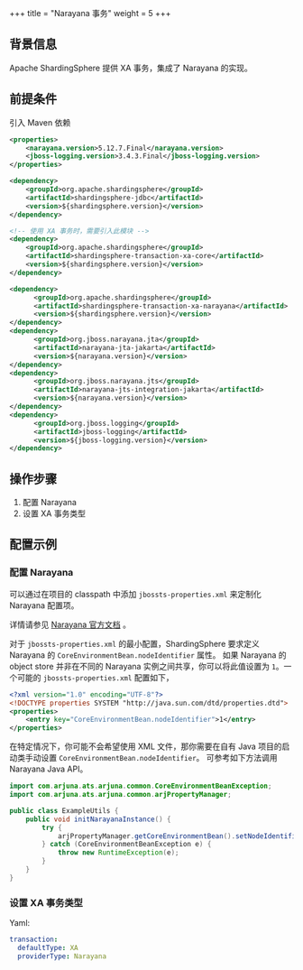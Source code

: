 +++
title = "Narayana 事务"
weight = 5
+++

## 背景信息

Apache ShardingSphere 提供 XA 事务，集成了 Narayana 的实现。

## 前提条件

引入 Maven 依赖

```xml
<properties>
    <narayana.version>5.12.7.Final</narayana.version>
    <jboss-logging.version>3.4.3.Final</jboss-logging.version>
</properties>

<dependency>
    <groupId>org.apache.shardingsphere</groupId>
    <artifactId>shardingsphere-jdbc</artifactId>
    <version>${shardingsphere.version}</version>
</dependency>

<!-- 使用 XA 事务时，需要引入此模块 -->
<dependency>
    <groupId>org.apache.shardingsphere</groupId>
    <artifactId>shardingsphere-transaction-xa-core</artifactId>
    <version>${shardingsphere.version}</version>
</dependency>

<dependency>
      <groupId>org.apache.shardingsphere</groupId>
      <artifactId>shardingsphere-transaction-xa-narayana</artifactId>
      <version>${shardingsphere.version}</version>
</dependency>
<dependency>
      <groupId>org.jboss.narayana.jta</groupId>
      <artifactId>narayana-jta-jakarta</artifactId>
      <version>${narayana.version}</version>
</dependency>
<dependency>
      <groupId>org.jboss.narayana.jts</groupId>
      <artifactId>narayana-jts-integration-jakarta</artifactId>
      <version>${narayana.version}</version>
</dependency>
<dependency>
      <groupId>org.jboss.logging</groupId>
      <artifactId>jboss-logging</artifactId>
      <version>${jboss-logging.version}</version>
</dependency>
```
## 操作步骤

1. 配置 Narayana
2. 设置 XA 事务类型

## 配置示例

### 配置 Narayana

可以通过在项目的 classpath 中添加 `jbossts-properties.xml` 来定制化 Narayana 配置项。

详情请参见 [Narayana 官方文档](https://narayana.io/documentation/index.html) 。

对于 `jbossts-properties.xml` 的最小配置，ShardingSphere 要求定义 Narayana 的 `CoreEnvironmentBean.nodeIdentifier` 属性。
如果 Narayana 的 object store 并非在不同的 Narayana 实例之间共享，你可以将此值设置为 `1`。一个可能的 `jbossts-properties.xml` 配置如下，

```xml
<?xml version="1.0" encoding="UTF-8"?>
<!DOCTYPE properties SYSTEM "http://java.sun.com/dtd/properties.dtd">
<properties>
    <entry key="CoreEnvironmentBean.nodeIdentifier">1</entry>
</properties>
```

在特定情况下，你可能不会希望使用 XML 文件，那你需要在自有 Java 项目的启动类手动设置 `CoreEnvironmentBean.nodeIdentifier`。
可参考如下方法调用 Narayana Java API。

```java
import com.arjuna.ats.arjuna.common.CoreEnvironmentBeanException;
import com.arjuna.ats.arjuna.common.arjPropertyManager;

public class ExampleUtils {
    public void initNarayanaInstance() {
        try {
            arjPropertyManager.getCoreEnvironmentBean().setNodeIdentifier("1");
        } catch (CoreEnvironmentBeanException e) {
            throw new RuntimeException(e);
        }
    }
}
```

### 设置 XA 事务类型

Yaml:

```yaml
transaction:
  defaultType: XA
  providerType: Narayana
```
